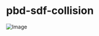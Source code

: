 # pbd-sdf-collision

![Image](https://github.com/user-attachments/assets/cd435f89-39eb-44a6-a240-41c691e5e963)
